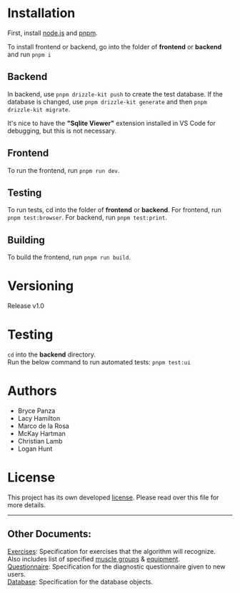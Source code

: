 # Installation

First, install [node.js](https://nodejs.org/en/download) and [pnpm](https://pnpm.io/installation).

To install frontend or backend, go into the folder of **frontend** or **backend** and run `pnpm i`

## Backend
In backend, use `pnpm drizzle-kit push` to create the test database.
If the database is changed, use `pnpm drizzle-kit generate` and then `pnpm drizzle-kit migrate`.

It's nice to have the **"Sqlite Viewer"** extension installed in VS Code for debugging, but this is not necessary.

## Frontend
To run the frontend, run `pnpm run dev`.

## Testing
To run tests, cd into the folder of **frontend** or **backend**.
For frontend, run `pnpm test:browser`.
For backend, run `pnpm test:print`.
## Building
To build the frontend, run `pnpm run build`.

# Versioning
Release v1.0

# Testing
`cd` into the **backend** directory. <br>
Run the below command to run automated tests:
`pnpm test:ui`

# Authors
- Bryce Panza
- Lacy Hamilton
- Marco de la Rosa
- McKay Hartman
- Christian Lamb
- Logan Hunt

# License
This project has its own developed [license](https://github.com/McKayHartman/Fitness-Website/blob/main/LICENSE). Please read over this file for more details.

---
## Other Documents:

[Exercises](./docs/exercises.md): Specification for exercises that the algorithm will recognize. <br>
Also includes list of specified [muscle groups](./docs/muscleGroups.md) & [equipment](./docs/equipment.md). <br>
[Questionnaire](./docs/questionnaire.md): Specification for the diagnostic questionnaire given to new users. <br>
[Database](./docs/database.md): Specification for the database objects. <br>
